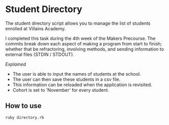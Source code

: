 # Student Directory #

The student directory script allows you to manage the list of students enrolled at Villains Academy.

I completed this task during the 4th week of the Makers Precourse. The commits break down each aspect of making a program from start to finish; whether that be refractoring, involving methods, and sending information to external files (STDIN / STDOUT). 

*Explained*
- The user is able to input the names of students at the school.
- The user can then save these students in a csv file. 
- This information can be reloaded when the application is revisited.
- Cohort is set to 'November' for every student. 

## How to use ##

```shell
ruby directory.rb
```
